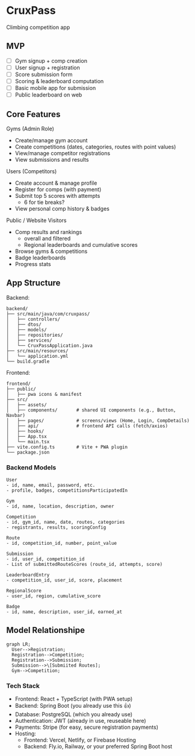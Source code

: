 # CruxPass
Climbing competition app

## MVP
- [ ] Gym signup + comp creation
- [ ] User signup + registration
- [ ] Score submission form
- [ ] Scoring & leaderboard computation
- [ ] Basic mobile app for submission
- [ ] Public leaderboard on web
 
## Core Features
Gyms (Admin Role)
- Create/manage gym account
- Create competitions (dates, categories, routes with point values)
- View/manage competitor registrations
- View submissions and results

Users (Competitors)
- Create account & manage profile
- Register for comps (with payment)
- Submit top 5 scores with attempts
  - 6 for tie breaks?
- View personal comp history & badges

Public / Website Visitors
- Comp results and rankings
  - overall and filtered
  - Regional leaderboards and cumulative scores
- Browse gyms & competitions
- Badge leaderboards
- Progress stats

## App Structure
Backend:
```
backend/
├── src/main/java/com/cruxpass/
│   ├── controllers/
│   ├── dtos/
│   ├── models/
│   ├── repositories/
│   ├── services/
│   └── CruxPassApplication.java
├── src/main/resources/
│   └── application.yml
└── build.gradle
```
Frontend:
```
frontend/
├── public/
│   ├── pwa icons & manifest
├── src/
│   ├── assets/
│   ├── components/       # shared UI components (e.g., Button, Navbar)
│   ├── pages/            # screens/views (Home, Login, CompDetails)
│   ├── api/              # frontend API calls (fetch/axios)
│   ├── hooks/
│   ├── App.tsx
│   └── main.tsx
├── vite.config.ts        # Vite + PWA plugin
└── package.json
```
### Backend Models
```
User
- id, name, email, password, etc.
- profile, badges, competitionsParticipatedIn

Gym
- id, name, location, description, owner

Competition
- id, gym_id, name, date, routes, categories
- registrants, results, scoringConfig

Route
- id, competition_id, number, point_value

Submission
- id, user_id, competition_id
- List of submittedRouteScores (route_id, attempts, score)

LeaderboardEntry
- competition_id, user_id, score, placement

RegionalScore
- user_id, region, cumulative_score

Badge
- id, name, description, user_id, earned_at
```
## Model Relationshipe
``` mermaid
graph LR;
  User-->Registration;
  Registration-->Competition;
  Registration-->Submission;
  Submission-->\[Submiited Routes];
  Gym-->Competition;
```
### Tech Stack
- Frontend: React + TypeScript (with PWA setup)
- Backend: Spring Boot (you already use this 👍)
- Database: PostgreSQL (which you already use)
- Authentication: JWT (already in use, reuseable here)
- Payments: Stripe (for easy, secure registration payments)
- Hosting:
  - Frontend: Vercel, Netlify, or Firebase Hosting
  - Backend: Fly.io, Railway, or your preferred Spring Boot host
